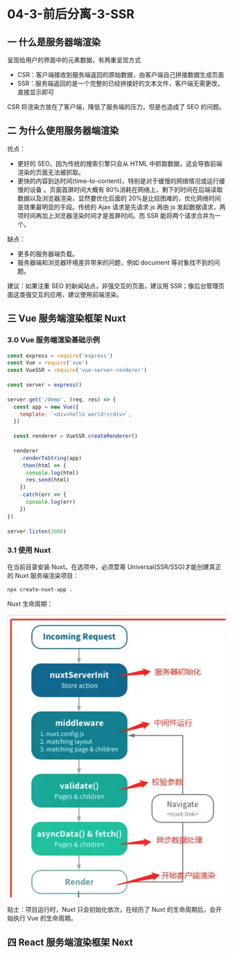 # 04-3-前后分离-3-SSR

## 一 什么是服务器端渲染

呈现给用户的界面中的元素数据，有两重呈现方式

- CSR：客户端接收到服务端返回的原始数据，由客户端自己拼接数据生成页面
- SSR：服务端返回的是一个完整的已经拼接好的文本文件，客户端无需更改，直接显示即可

CSR 将渲染方放在了客户端，降低了服务端的压力，但是也造成了 SEO 的问题。

## 二 为什么使用服务器端渲染

优点：

- 更好的 SEO，因为传统的搜索引擎只会从 HTML 中抓取数据，这会导致前端渲染的页面无法被抓取。
- 更快的内容到达时间(time-to-content)，特别是对于缓慢的网络情况或运行缓慢的设备 。页面首屏时间大概有 80%消耗在网络上，剩下的时间在后端读取数据以及浏览器渲染，显然要优化后面的 20%是比较困难的，优化网络时间是效果最明显的手段。传统的 Ajax 请求是先请求 js 再由 js 发起数据请求，两项时间再加上浏览器渲染时间才是首屏时间。而 SSR 能将两个请求合并为一个。

缺点：

- 更多的服务器端负载。
- 服务器端和浏览器环境差异带来的问题，例如 document 等对象找不到的问题。

建议：如果注重 SEO 的新闻站点，非强交互的页面，建议用 SSR；像后台管理页面这类强交互的应用，建议使用前端渲染。

## 三 Vue 服务端渲染框架 Nuxt

### 3.0 Vue 服务端渲染基础示例

```js
const express = require('express')
const Vue = require('vue')
const VueSSR = require('vue-server-renderer')

const server = express()

server.get('/demo', (req, res) => {
  const app = new Vue({
    template: `<div>hello world!</div>`,
  })

  const renderer = VueSSR.createRenderer()

  renderer
    .renderToString(app)
    .then(html => {
      console.log(html)
      res.send(html)
    })
    .catch(err => {
      console.log(err)
    })
})

server.listen(3000)
```

### 3.1 使用 Nuxt

在当前目录安装 Nuxt，在选项中，必须萱蕚 Universal(SSR/SSG)才能创建真正的 Nuxt 服务端渲染项目：

```txt
npx create-nuxt-app .
```

Nuxt 生命周期：

![Nuxt生命周期](../images/zen/nuxt-01.png)

贴士：项目运行时，Nuxt 只会初始化依次，在经历了 Nuxt 的生命周期后，会开始执行 Vue 的生命周期。

## 四 React 服务端渲染框架 Next
